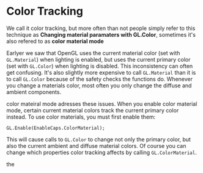 # Color Tracking

We call it color tracking, but more often than not people simply refer to this technique as __Changing material paramaters with GL.Color__, sometimes it's also refered to as __color material mode__

Earlyer we saw that OpenGL uses the current material color (set with ```GL.Material```) when lighting is enabled, but uses the current primary color (set with ```GL.Color```) when lighting is disabled. This inconsistency can often get confusing. It's also slightly more expensive to call ```GL.Material``` than it is to call ```GL.Color``` because of the safety checks the functions do. Whenever you change a materials color, most often you only change the diffuse and ambient components.

color mateiral mode adresses these issues. When you enable color material mode, certain current material colors track the current primary color instead. To use color materials, you must first enable them:

```
GL.Enable(EnableCaps.ColorMaterial);
```

This will cause calls to ```GL.Color``` to change not only the primary color, but also the current ambient and diffuse material colors. Of course you can change which properties color tracking affects by calling ```GL.ColorMaterial```.

the 